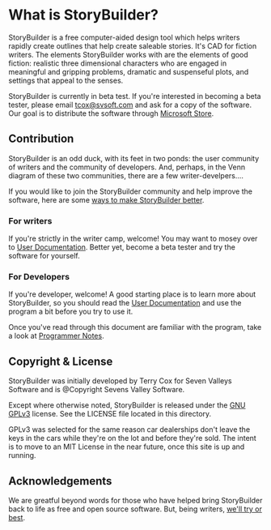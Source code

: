 # What is StoryBuilder?

StoryBuilder is a free computer-aided design tool which helps writers rapidly create outlines that
help create saleable stories. It's CAD for fiction writers. The elements StoryBuilder works with 
are the elements of good fiction: realistic three dimensional characters who are engaged in 
meaningful and gripping problems, dramatic and suspenseful plots, and settings that appeal to the senses.

StoryBuilder is currently in beta test. If you're interested in becoming a beta tester, 
please email tcox@svsoft.com and ask for a copy of the software. Our goal is to distribute
the software through [Microsoft Store][6].

## Contribution

StoryBuilder is an odd duck, with its feet in two ponds: the user community of writers
and the community of developers. And, perhaps, in the Venn diagram of these two communities,
there are a few writer-develpers....

If you would like to join the StoryBuilder community and help improve the software,
here are some [ways to make StoryBuilder better][5].

### For writers

If you're strictly in the writer camp, welcome! You may want to mosey over to 
[User Documentation][2]. Better yet, become a beta tester and try the software for yourself.

### For Developers

If you're developer, welcome! A good starting place is to learn more about StoryBuilder,
so you should read the [User Documentation][2] and use the program a bit before you 
try to use it. 

Once you've read through this document are familiar with the program, take a look at 
[Programmer Notes][3].

## Copyright & License

StoryBuilder was initially developed by Terry Cox for Seven Valleys Software and
is @Copyright Sevens Valley Software.

Except where otherwise noted, StoryBuilder is released under the [GNU GPLv3][1] license.
See the LICENSE file located in this directory. 

GPLv3 was selected for the same reason car dealerships don't leave the keys in 
the cars while they're on the lot and before they're sold. 
The intent is to move to an MIT License in the near future, once this site is 
up and running.

## Acknowledgements

We are greatful beyond words for those who have helped bring StoryBuilder back to
life as free and open source software. But, being writers, [we'll try or best][4].

[1]:https://choosealicense.com/licenses/gpl-3.0/
[2]:https://github.com/terrycox/StoryBuilder-2/blob/master/docs/USERNOTES.md
[3]:https://github.com/terrycox/StoryBuilder-2/blob/master/docs/DEVNOTES.md
[4]:https://github.com/terrycox/StoryBuilder-2/blob/master/docs/ACKNOWLEDGE.md
[5]:https://github.com/terrycox/StoryBuilder-2/blob/master/docs/CONTRIBUTE.md
[6]:https://www.microsoft.com/en-us/store/apps/windows
